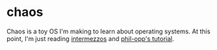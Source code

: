 # chaos

Chaos is a toy OS I'm making to learn about operating systems. At this point, I'm just reading [intermezzos](https://intermezzos.github.io/) and [phil-opp's tutorial](https://os.phil-opp.com/vga-text-mode/).
